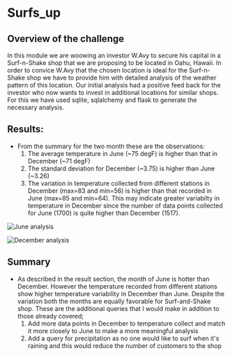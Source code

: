 # Surfs_up
## Overview of the challenge
In this module we are woowing an investor W.Avy to secure his capital in a Surf-n-Shake shop that we are proposing to be located in Oahu, Hawaii. In order to convice W.Avy that the chosen location is ideal for the Surf-n-Shake shop we have to provide him with detailed analysis of the weather pattern of this location. Our initial analysis had a positive feed back for the investor who now wants to invest in additional locations for similar shops.  For this we have used sqlite, sqlalchemy and flask to generate the necessary analysis. 

## Results:
  * From the summary for the two month these are the observations:
	1. The average temperature in June (~75 degF) is higher than that in December (~71 degF) 
	2. The standard deviation for December (~3.75) is higher than June (~3.26)
	3. The variation in temperature collected from different stations in December (max=83 and min=56) is higher than that recorded in June (max=85 and min=64). This may indicate greater variabilty in temperature in December since the number of data points collected for June (1700) is quite higher than December (1517).

![June analysis](https://user-images.githubusercontent.com/107159218/184269997-02d10380-903f-4510-8c7a-68d9e0c1e94b.PNG)

![December analysis](https://user-images.githubusercontent.com/107159218/184270012-3620e524-bcbb-4c6f-bd0a-3bad9c7d352c.PNG)


  

## Summary 
  * As described in the result section, the month of June is hotter than December. However the temperature recorded from different stations show higher temperature variability in December than June. Despite the variation both the months are equally favorable for Surf-and-Shake shop. These are the additional queries that I would make in addition to those already covered; 
	1. Add more data points in December to temperature collect and match it more closely to June to make a more meaningful analysis 
	2. Add a query for precipitation as no one would like to surf when it's raining and this would reduce the number of customers to the shop
	
   
   
